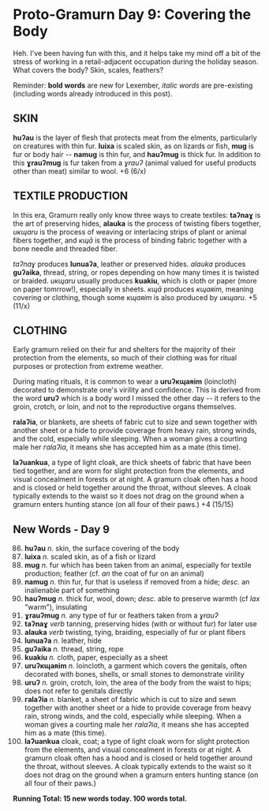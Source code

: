 # Proto-Gramurn Day 9: Covering the Body

Heh. I've been having fun with this, and it helps take my mind off a bit of the stress of working in a retail-adjacent occupation during the holiday season. What covers the body? Skin, scales, feathers?

Reminder: **bold words** are new for Lexember, _italic words_ are pre-existing (including words already introduced in this post).

## SKIN

**huʔau** is the layer of flesh that protects meat from the elments, particularly on creatures with thin fur. **luixa** is scaled skin, as on lizards or fish, **mug** is fur or body hair -- **namug** is thin fur, and **hauʔmug** is thick fur. In addition to this **ɣrauʔmug** is fur taken from a _ɣrauʔ_ (animal valued for useful products other than meat) similar to wool. +6 (6/x)

## TEXTILE PRODUCTION

In this era, Gramurn really only know three ways to create textiles: **taʔnaɣ** is the art of preserving hides, **alauka** is the process of twisting fibers together, _uкɰaru_ is the process of weaving or interlacing strips of plant or animal fibers together, and _кɰā_ is the process of binding fabric together with a bone needle and threaded fiber.

_taʔnaɣ_ produces **lunuaʔa**, leather or preserved hides. _alauka_ produces **guʔaika**, thread, string, or ropes depending on how many times it is twisted or braided. _uкɰaru_ usually produces **kuakiu**, which is cloth or paper (more on paper tomrrow!), especially in sheets. _кɰā_ produces _кɰaʀim_, meaning covering or clothing, though some _кɰaʀim_ is also produced by _uкɰaru_. +5 (11/x)

## CLOTHING

Early gramurn relied on their fur and shelters for the majority of their protection from the elements, so much of their clothing was for ritual purposes or protection from extreme weather.

During mating rituals, it is common to wear a **uruʔкɰaʀim** (loincloth) decorated to demonstrate one's virility and confidence. This is derived from the word **uruʔ** which is a body word I missed the other day -- it refers to the groin, crotch, or loin, and not to the reproductive organs themselves.

**гalaʔia**, or blankets, are sheets of fabric cut to size and sewn together with another sheet or a hide to provide coverage from heavy rain, strong winds, and the cold, especially while sleeping. When a woman gives a courting male her _гalaʔia_, it means she has accepted him as a mate (this time).

**laʔuankua**, a type of light cloak, are thick sheets of fabric that have been tied together, and are worn for slight protection from the elements, and visual concealment in forests or at night. A gramurn cloak often has a hood and is closed or held together around the throat, without sleeves. A cloak typically extends to the waist so it does not drag on the ground when a gramurn enters hunting stance (on all four of their paws.) +4 (15/15)

## New Words - Day 9

86. **huʔau** _n._ skin, the surface covering of the body
87. **luixa** _n._ scaled skin, as of a fish or lizard
88. **mug** _n._ fur which has been taken from an animal, especially for textile production; feather (cf. _an_ the coat of fur on an animal)
89. **namug** _n._ thin fur, fur that is useless if removed from a hide; _desc._ an inalienable part of something
90. **hauʔmug** _n._ thick fur, wool, down; _desc._ able to preserve warmth (cf _lax_ "warm"), insulating
91. **ɣrauʔmug** _n._ any type of fur or feathers taken from a _ɣrauʔ_
92. **taʔnaɣ** _verb_ tanning, preserving hides (with or without fur) for later use
93. **alauka** _verb_ twisting, tying, braiding, especially of fur or plant fibers
94. **lunuaʔa** _n._ leather, hide
95. **guʔaika** _n._ thread, string, rope
96. **kuakiu** _n._ cloth, paper, especially as a sheet
97. **uruʔкɰaʀim** _n._ loincloth, a garment which covers the genitals, often decorated with bones, shells, or small stones to demonstrate virility
98. **uruʔ** _n._ groin, crotch, loin, the area of the body from the waist to hips; does not refer to genitals directly
99. **гalaʔia** _n._ blanket, a sheet of fabric which is cut to size and sewn together with another sheet or a hide to provide coverage from heavy rain, strong winds, and the cold, especially while sleeping. When a woman gives a courting male her _гalaʔia_, it means she has accepted him as a mate (this time).
100. **laʔuankua** cloak, coat; a type of light cloak worn for slight protection from the elements, and visual concealment in forests or at night. A gramurn cloak often has a hood and is closed or held together around the throat, without sleeves. A cloak typically extends to the waist so it does not drag on the ground when a gramurn enters hunting stance (on all four of their paws.)

**Running Total: 15 new words today. 100 words total.**
